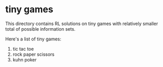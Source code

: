# tiny games

This directory contains RL solutions on tiny games with relatively smaller total of possible information sets.

Here's a list of tiny games:

1. tic tac toe
2. rock paper scissors
3. kuhn poker
